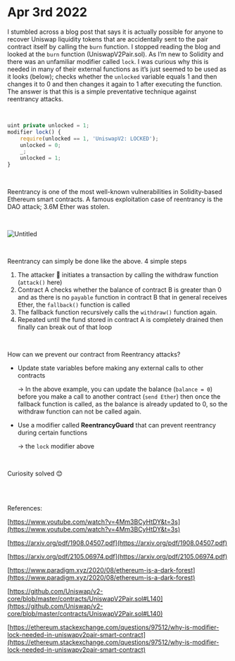 # Apr 3rd 2022



I stumbled across a blog post that says it is actually possible for anyone to recover Uniswap liquidity tokens that are accidentally sent to the pair contract itself by calling the `burn` function. I stopped reading the blog and looked at the `burn` function (UniswapV2Pair.sol). As I’m new to Solidity and there was an unfamiliar modifier called `lock`. I was curious why this is needed in many of their external functions as it’s just seemed to be used as it looks (below); checks whether the `unlocked` variable equals 1 and then changes it to 0 and then changes it again to 1 after executing the function. The answer is that this is a simple preventative technique against reentrancy attacks.

<br />

```js
uint private unlocked = 1;
modifier lock() {
    require(unlocked == 1, 'UniswapV2: LOCKED');
    unlocked = 0;
    _;
    unlocked = 1;
}
```

<br />

Reentrancy is one of the most well-known vulnerabilities in Solidity-based Ethereum smart contracts. A famous exploitation case of reentrancy is the DAO attack; 3.6M Ether was stolen. 

<br />

![Untitled](https://user-images.githubusercontent.com/99378245/161455914-267694a8-094a-4abf-b966-b591eac45392.png)

<br />

Reentrancy can simply be done like the above. 4 simple steps

1. The attacker 🙂 initiates a transaction by calling the withdraw function (`attack()` here)
2. Contract A checks whether the balance of contract B is greater than 0 and as there is no `payable` function in contract B that in general receives Ether, the `fallback()` function is called
3. The fallback function recursively calls the `withdraw()` function again.
4. Repeated until the fund stored in contract A is completely drained then finally can break out of that loop

<br />

How can we prevent our contract from Reentrancy attacks?

- Update state variables before making any external calls to other contracts
    
    → In the above example, you can update the balance (`balance = 0`) before you make a call to another contract (`send Ether`) then once the fallback function is called, as the balance is already updated to 0, so the withdraw function can not be called again.
    
- Use a modifier called **ReentrancyGuard** that can prevent reentrancy during certain functions
    
    → the `lock` modifier above 
    
 <br />

Curiosity solved 😊


<br />
<br />

References:

[https://www.youtube.com/watch?v=4Mm3BCyHtDY&t=3s](https://www.youtube.com/watch?v=4Mm3BCyHtDY&t=3s)

[https://arxiv.org/pdf/1908.04507.pdf](https://arxiv.org/pdf/1908.04507.pdf)

[https://arxiv.org/pdf/2105.06974.pdf](https://arxiv.org/pdf/2105.06974.pdf)

[https://www.paradigm.xyz/2020/08/ethereum-is-a-dark-forest](https://www.paradigm.xyz/2020/08/ethereum-is-a-dark-forest)

[https://github.com/Uniswap/v2-core/blob/master/contracts/UniswapV2Pair.sol#L140](https://github.com/Uniswap/v2-core/blob/master/contracts/UniswapV2Pair.sol#L140)

[https://ethereum.stackexchange.com/questions/97512/why-is-modifier-lock-needed-in-uniswapv2pair-smart-contract](https://ethereum.stackexchange.com/questions/97512/why-is-modifier-lock-needed-in-uniswapv2pair-smart-contract)
